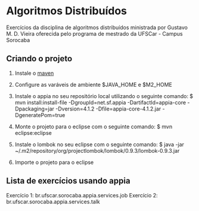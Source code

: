 Algoritmos Distribuídos
=======================

Exercícios da disciplina de algoritmos distribuídos ministrada por Gustavo M. D. Vieira oferecida pelo programa de mestrado da UFSCar - Campus Sorocaba

## Criando o projeto

1. Instale o [maven](http://maven.apache.org/download.cgi)

2. Configure as varáveis de ambiente $JAVA_HOME e $M2_HOME

3. Instale o appia no seu repositório local utilizando o seguinte comando:
	$ mvn install:install-file -DgroupId=net.sf.appia -DartifactId=appia-core -Dpackaging=jar -Dversion=4.1.2 -Dfile=appia-core-4.1.2.jar -DgeneratePom=true

4. Monte o projeto para o eclipse com o seguinte comando:
  $ mvn eclipse:eclipse

5. Instale o lombok no seu eclipse com o seguinte comando:
	$ java -jar ~/.m2/repository/org/projectlombok/lombok/0.9.3/lombok-0.9.3.jar

6. Importe o projeto para o eclipse 

## Lista de exercícios usando appia

Exercício 1: br.ufscar.sorocaba.appia.services.job
Exercício 2: br.ufscar.sorocaba.appia.services.talk 